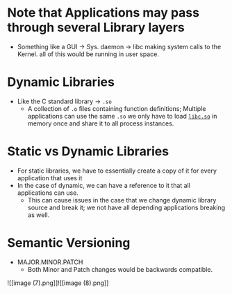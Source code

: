 # Note that Applications may pass through several Library layers
- Something like a GUI → Sys. daemon → libc making system calls to the Kernel. all of this would be running in user space.

# Dynamic Libraries
- Like the C standard library → `.so`
    - A collection of `.o` files containing function definitions; Multiple applications can use the same `.so` we only have to load [`libc.so`](http://libc.so) in memory once and share it to all process instances.
# Static vs Dynamic Libraries
- For static libraries, we have to essentially create a copy of it for every application that uses it
- In the case of dynamic, we can have a reference to it that all applications can use.
    - This can cause issues in the case that we change dynamic library source and break it; we not have all depending applications breaking as well.

# Semantic Versioning
- MAJOR.MINOR.PATCH
    - Both Minor and Patch changes would be backwards compatible.

![[image (7).png]]![[image (8).png]]
